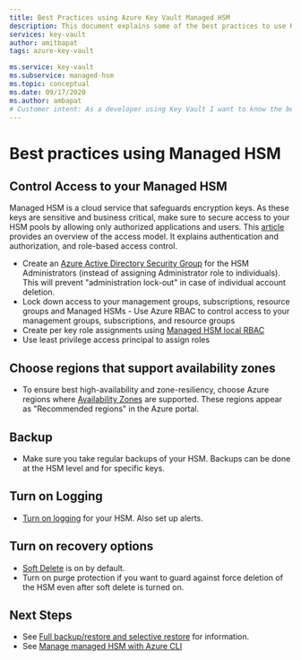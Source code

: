 ```yaml
---
title: Best Practices using Azure Key Vault Managed HSM
description: This document explains some of the best practices to use Key Vault
services: key-vault
author: amitbapat
tags: azure-key-vault

ms.service: key-vault
ms.subservice: managed-hsm
ms.topic: conceptual
ms.date: 09/17/2020
ms.author: ambapat
# Customer intent: As a developer using Key Vault I want to know the best practices so I can implement them.
---
```

# Best practices using Managed HSM

## Control Access to your Managed HSM

Managed HSM is a cloud service that safeguards encryption keys. As these keys are sensitive and business critical, make sure to secure access to your HSM pools by allowing only authorized applications and users. This [article](access-control.md) provides an overview of the access model. It explains authentication and authorization, and role-based access control.
- Create an [Azure Active Directory Security Group](../../active-directory/fundamentals/active-directory-manage-groups.md) for the HSM Administrators (instead of assigning Administrator role to individuals). This will prevent "administration lock-out" in case of individual account deletion.
- Lock down access to your management groups, subscriptions, resource groups and Managed HSMs - Use Azure RBAC to control access to your management groups, subscriptions, and resource groups
- Create per key role assignments using [Managed HSM local RBAC](access-control.md#data-plane-and-managed-hsm-local-rbac)
- Use least privilege access principal to assign roles

## Choose regions that support availability zones
- To ensure best high-availability and zone-resiliency, choose Azure regions where [Availability Zones](../../availability-zones/az-overview.md) are supported. These regions appear as "Recommended regions" in the Azure portal.

## Backup

- Make sure you take regular backups of your HSM. Backups can be done at the HSM level and for specific keys. 
## Turn on Logging

- [Turn on logging](logging.md) for your HSM. Also set up alerts.

## Turn on recovery options

- [Soft Delete](../general/soft-delete-overview.md) is on by default.
- Turn on purge protection if you want to guard against force deletion of the HSM even after soft delete is turned on.

## Next Steps
- See [Full backup/restore and selective restore](backup-restore.md) for information.
- See [Manage managed HSM with Azure CLI](quick-create-cli.md)
